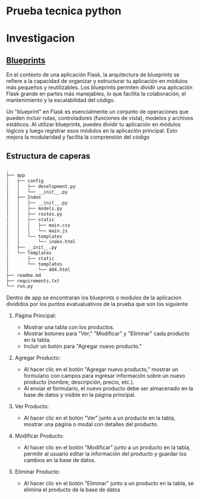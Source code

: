 # Prueba tecnica python

# Investigacion

## [Blueprints](https://flask.palletsprojects.com/es/latest/blueprints/)

En el contexto de una aplicación Flask, la arquitectura de blueprints se refiere a la capacidad de organizar y estructurar tu aplicación en módulos más pequeños y reutilizables. Los blueprints permiten dividir una aplicación Flask grande en partes más manejables, lo que facilita la colaboración, el mantenimiento y la escalabilidad del código.

Un "blueprint" en Flask es esencialmente un conjunto de operaciones que pueden incluir rutas, controladores (funciones de vista), modelos y archivos estáticos. Al utilizar blueprints, puedes dividir tu aplicación en módulos lógicos y luego registrar esos módulos en la aplicación principal. Esto mejora la modularidad y facilita la comprensión del código

## Estructura de caperas

```bash
.
├── app
│   ├── config
│   │   ├── development.py
│   │   └── __init__.py
│   ├── Index
│   │   ├── __init__.py
│   │   ├── models.py
│   │   ├── routes.py
│   │   ├── static
│   │   │   ├── main.css
│   │   │   └── main.js
│   │   └── templates
│   │       └── index.html
│   ├── __init__.py
│   └── Templates
│       ├── static
│       └── templates
│           └── 404.html
├── readme.md
├── requirements.txt
└── run.py
```
Dentro de app se encontraran los blueprints o modulos de la aplicacion divididos por los puntos evatualuativos de la prueba que son los siguiente

1. Página Principal:
    - Mostrar una tabla con los productos.
    - Mostrar botones para "Ver," "Modificar" y "Eliminar" cada producto en la tabla.
    - Incluir un botón para "Agregar nuevo producto."

2. Agregar Producto:
    - Al hacer clic en el botón "Agregar nuevo producto," mostrar un formulario con
    campos para ingresar información sobre un nuevo producto (nombre,
    descripción, precio, etc.).
    - Al enviar el formulario, el nuevo producto debe ser almacenado en la base de
    datos y visible en la página principal.

3. Ver Producto:
    - Al hacer clic en el botón "Ver" junto a un producto en la tabla, mostrar una
    página o modal con detalles del producto.

4. Modificar Producto:
    - Al hacer clic en el botón "Modificar" junto a un producto en la tabla, permitir al
    usuario editar la información del producto y guardar los cambios en la base
    de datos.

5. Eliminar Producto:
    - Al hacer clic en el botón "Eliminar" junto a un producto en la tabla, se elimina
    el producto de la base de datos